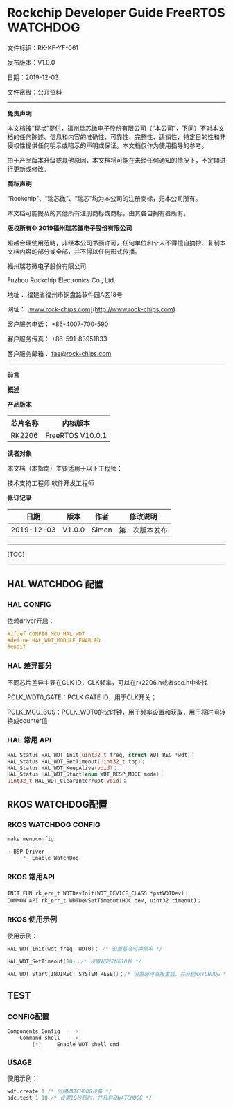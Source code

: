 # Rockchip Developer Guide FreeRTOS WATCHDOG

文件标识：RK-KF-YF-061

发布版本：V1.0.0

日期：2019-12-03

文件密级：公开资料

------

**免责声明**

本文档按“现状”提供，福州瑞芯微电子股份有限公司（“本公司”，下同）不对本文档的任何陈述、信息和内容的准确性、可靠性、完整性、适销性、特定目的性和非侵权性提供任何明示或暗示的声明或保证。本文档仅作为使用指导的参考。

由于产品版本升级或其他原因，本文档将可能在未经任何通知的情况下，不定期进行更新或修改。

**商标声明**

“Rockchip”、“瑞芯微”、“瑞芯”均为本公司的注册商标，归本公司所有。

本文档可能提及的其他所有注册商标或商标，由其各自拥有者所有。

**版权所有© 2019福州瑞芯微电子股份有限公司**

超越合理使用范畴，非经本公司书面许可，任何单位和个人不得擅自摘抄、复制本文档内容的部分或全部，并不得以任何形式传播。

福州瑞芯微电子股份有限公司

Fuzhou Rockchip Electronics Co., Ltd.

地址：     福建省福州市铜盘路软件园A区18号

网址：     [www.rock-chips.com](http://www.rock-chips.com)

客户服务电话： +86-4007-700-590

客户服务传真： +86-591-83951833

客户服务邮箱： [fae@rock-chips.com](mailto:fae@rock-chips.com)

------

**前言**

**概述**

**产品版本**

| **芯片名称** | **内核版本**     |
| ------------ | ---------------- |
| RK2206       | FreeRTOS V10.0.1 |

**读者对象**

本文档（本指南）主要适用于以下工程师：

技术支持工程师
软件开发工程师

**修订记录**

| **日期**   | **版本** | **作者** | **修改说明**   |
| ---------- | -------- | -------- | -------------- |
| 2019-12-03 | V1.0.0   | Simon    | 第一次版本发布 |

------

[TOC]

------

## HAL WATCHDOG 配置

### HAL CONFIG

依赖driver开启：

```c
#ifdef CONFIG_MCU_HAL_WDT
#define HAL_WDT_MODULE_ENABLED
#endif
```

### HAL 差异部分

不同芯片差异主要在CLK ID，CLK频率，可以在rk2206.h或者soc.h中查找

PCLK_WDT0_GATE：PCLK GATE ID，用于CLK开关；

PCLK_MCU_BUS：PCLK_WDT0的父时钟，用于频率设置和获取，用于将时间转换成counter值

### HAL 常用 API

```c
HAL_Status HAL_WDT_Init(uint32_t freq, struct WDT_REG *wdt)；
HAL_Status HAL_WDT_SetTimeout(uint32_t top)；
HAL_Status HAL_WDT_KeepAlive(void)；
HAL_Status HAL_WDT_Start(enum WDT_RESP_MODE mode)；
uint32_t HAL_WDT_ClearInterrupt(void)；
```

## RKOS WATCHDOG配置

### RKOS WATCHDOG CONFIG

```c
make menuconfig

→ BSP Driver
	-*- Enable WatchDog
```

### RKOS 常用API

```
INIT FUN rk_err_t WDTDevInit(WDT_DEVICE_CLASS *pstWDTDev)；
COMMON API rk_err_t WDTDevSetTimeout(HDC dev, uint32 timeout)；

```

### RKOS 使用示例

使用示例：

```c
HAL_WDT_Init(wdt_freq, WDT0)； /* 设置基准时钟频率 */

HAL_WDT_SetTimeout(10)；/* 设置超时时间10秒 */

HAL_WDT_Start(INDIRECT_SYSTEM_RESET)；/* 设置超时直接重启，并开启WATCHDOG */
```

## TEST

### CONFIG配置

```c
Components Config  --->
    Command shell  --->
        [*]     Enable WDT shell cmd
```

### USAGE

使用示例：

```c
wdt.create 1 /* 创建WATCHDOG设备 */
adc.test 1 10 /* 设置10秒超时，并且启动WATCHDOG */
```